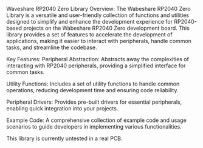 Waveshare RP2040 Zero Library
Overview:
The Wabeshare RP2040 Zero Library is a versatile and user-friendly collection of functions and utilities designed to simplify and enhance the development experience for RP2040-based projects on the Wabeshare RP2040 Zero development board. This library provides a set of features to accelerate the development of applications, making it easier to interact with peripherals, handle common tasks, and streamline the codebase.

Key Features:
Peripheral Abstraction: Abstracts away the complexities of interacting with RP2040 peripherals, providing a simplified interface for common tasks.

Utility Functions: Includes a set of utility functions to handle common operations, reducing development time and ensuring code reliability.

Peripheral Drivers: Provides pre-built drivers for essential peripherals, enabling quick integration into your projects.

Example Code: A comprehensive collection of example code and usage scenarios to guide developers in implementing various functionalities.


This library is currently untested in a real PCB.
